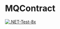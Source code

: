 # MQContract
[![.NET-Test-8x](https://github.com/roger-castaldo/MQContract/actions/workflows/unittests8x.yml/badge.svg)](https://github.com/roger-castaldo/MQContract/actions/workflows/unittests8x.yml)
